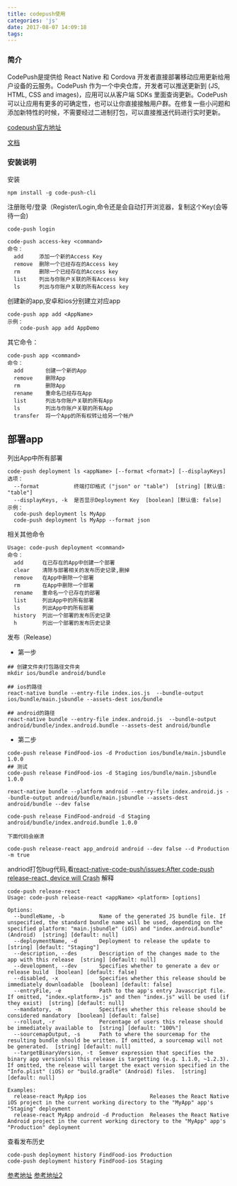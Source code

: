 ```yaml
---
title: codepush使用
categories: 'js'
date: 2017-08-07 14:09:18
tags:
---
```


### 简介

CodePush是提供给 React Native 和 Cordova 开发者直接部署移动应用更新给用户设备的云服务。CodePush 作为一个中央仓库，开发者可以推送更新到 (JS, HTML, CSS and images)，应用可以从客户端 SDKs 里面查询更新。CodePush 可以让应用有更多的可确定性，也可以让你直接接触用户群。在修复一些小问题和添加新特性的时候，不需要经过二进制打包，可以直接推送代码进行实时更新。

[codepush官方地址](https://github.com/Microsoft/code-push)

[文档](https://microsoft.github.io/code-push/docs/react-native.html#link-9)

### 安装说明

安装

```
npm install -g code-push-cli
```

注册账号/登录（Register/Login,命令还是会自动打开浏览器，复制这个Key(会等待一会)

```
code-push login
```

```
code-push access-key <command>
命令：
  add     添加一个新的Access Key
  remove  删除一个已经存在的Access key
  rm      删除一个已经存在的Access key
  list    列出与你账户关联的所有Access key
  ls      列出与你账户关联的所有Access key
```

创建新的app,安卓和ios分别建立对应app

```
code-push app add <AppName>
示例：
    code-push app add AppDemo
```

其它命令：

```
code-push app <command>
命令：
  add       创建一个新的App
  remove    删除App
  rm        删除App
  rename    重命名已经存在App
  list      列出与你账户关联的所有App
  ls        列出与你账户关联的所有App
  transfer  将一个App的所有权转让给另一个帐户

```

## 部署app

列出App中所有部署

```
code-push deployment ls <appName> [--format <format>] [--displayKeys]
选项：
  --format           终端打印格式 ("json" or "table")  [string] [默认值: "table"]
  --displayKeys, -k  是否显示Deployment Key  [boolean] [默认值: false]
示例：
  code-push deployment ls MyApp 
  code-push deployment ls MyApp --format json
```
相关其他命令

```
Usage: code-push deployment <command>
命令：
  add      在已存在的App中创建一个部署
  clear    清除与部署相关的发布历史记录,删掉
  remove   在App中删除一个部署
  rm       在App中删除一个部署
  rename   重命名一个已存在的部署
  list     列出App中的所有部署
  ls       列出App中的所有部署
  history  列出一个部署的发布历史记录
  h        列出一个部署的发布历史记录
```

发布（Release）

- 第一步

```
## 创建文件夹打包路径文件夹 
mkdir ios/bundle android/bundle

## ios的路径
react-native bundle --entry-file index.ios.js  --bundle-output ios/bundle/main.jsbundle --assets-dest ios/bundle

## android的路径
react-native bundle --entry-file index.android.js  --bundle-output android/bundle/index.android.bundle --assets-dest android/bundle

```

- 第二步

```
code-push release FindFood-ios -d Production ios/bundle/main.jsbundle 1.0.0
## 测试
code-push release FindFood-ios -d Staging ios/bundle/main.jsbundle 1.0.0  

react-native bundle --platform android --entry-file index.android.js --bundle-output android/bundle/main.jsbundle --assets-dest android/bundle --dev false

code-push release FindFood-android -d Staging android/bundle/index.android.bundle 1.0.0

```

`下面代码会崩溃`

```
code-push release-react app_android android --dev false --d Production -m true
```

andriod打包bug代码,看[react-native-code-push/issues:After code-push release-react, device will Crash](https://github.com/Microsoft/react-native-code-push/issues/912)
解释

```
code-push release-react
Usage: code-push release-react <appName> <platform> [options]

Options:
  --bundleName, -b           Name of the generated JS bundle file. If unspecified, the standard bundle name will be used, depending on the specified platform: "main.jsbundle" (iOS) and "index.android.bundle" (Android)  [string] [default: null]
  --deploymentName, -d       Deployment to release the update to  [string] [default: "Staging"]
  --description, --des       Description of the changes made to the app with this release  [string] [default: null]
  --development, --dev       Specifies whether to generate a dev or release build  [boolean] [default: false]
  --disabled, -x             Specifies whether this release should be immediately downloadable  [boolean] [default: false]
  --entryFile, -e            Path to the app's entry Javascript file. If omitted, "index.<platform>.js" and then "index.js" will be used (if they exist)  [string] [default: null]
  --mandatory, -m            Specifies whether this release should be considered mandatory  [boolean] [default: false]
  --rollout, -r              Percentage of users this release should be immediately available to  [string] [default: "100%"]
  --sourcemapOutput, -s      Path to where the sourcemap for the resulting bundle should be written. If omitted, a sourcemap will not be generated.  [string] [default: null]
  --targetBinaryVersion, -t  Semver expression that specifies the binary app version(s) this release is targetting (e.g. 1.1.0, ~1.2.3). If omitted, the release will target the exact version specified in the "Info.plist" (iOS) or "build.gradle" (Android) files.  [string] [default: null]

Examples:
  release-react MyApp ios                    Releases the React Native iOS project in the current working directory to the "MyApp" app's "Staging" deployment
  release-react MyApp android -d Production  Releases the React Native Android project in the current working directory to the "MyApp" app's "Production" deployment
```

查看发布历史

```
code-push deployment history FindFood-ios Production
code-push deployment history FindFood-ios Staging

```

[参考地址](http://www.cnblogs.com/rayshen/p/5502538.html)
[参考地址2](https://senpng.github.io/2016/03/23/code-push/)